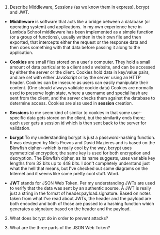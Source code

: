 <!-- Answers to the Short Answer Essay Questions go here -->

1.  Describe Middleware, Sessions (as we know them in express), bcrypt and JWT.

- **Middleware** is software that acts like a bridge between a database (or operating system) 
  and applications. In my own experience here in Lambda School middleware has been implemented
  as a simple function (or a group of functions), usually written in their own file and then 
  exported, that intercepts either the request or the response data and then does something
  with that data before passing it along to the application.

- **Cookies** are small files stored on a user's computer. They hold a small amount of data particular to 
  a client and a website, and can be accessed by either the server or the client. Cookies hold data in key/value
  pairs, and are set with either JavaScript or by the server using an HTTP header. Cookies can be insecure 
  as users can easily manipulate their content. (One should always validate cookie data) Cookies are normally 
  used to preserve login state, where a username and special hash are sent from the client, and the server 
  checks them against the database to determine access. Cookies are also used in **session** creation.

- **Sessions** to me seem kind of similar to cookies in that some user-specific data gets stored on the client, 
  but the similarity ends there; each user gets a session id which is then sent back to the server for 
  validation. 

- **bcrypt** To my understanding bcrypt is just a password-hashing function. It was designed by Niels Provos 
  and David Mazieres and is based on the Blowfish cipher--which is really cool by the way. bcrypt uses 
  symmetrical encryption; the same key is used for both encryption and decryption. The Blowfish cipher, 
  as its name suggests, uses variable key lengths from 32 bits up to 448 bits. I don't completely understand
  just what the hell that means, but I've checked out some diagrams on the Internet and it seems like some
  pretty cool stuff. Word.

- **JWT** stands for JSON Web Token. Per my understanding JWTs are used to verify that the data was sent
  by an authentic sourse. A JWT is really just a string in the format of header.payload.signature. Based on
  notes taken from what I've read about JWTs, the header and the payload are both encoded and both of those are
  passed to a hashing function which generates a signature based on the header and the payload. 

2.  What does bcrypt do in order to prevent attacks?

3.  What are the three parts of the JSON Web Token?
